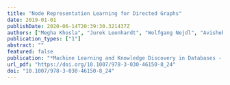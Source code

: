 ```yaml
---
title: "Node Representation Learning for Directed Graphs"
date: 2019-01-01
publishDate: 2020-06-14T20:39:30.321437Z
authors: ["Megha Khosla", "Jurek Leonhardt", "Wolfgang Nejdl", "Avishek Anand"]
publication_types: ["1"]
abstract: ""
featured: false
publication: "*Machine Learning and Knowledge Discovery in Databases - European Conference, ECML PKDD 2019, Würzburg, Germany, September 16-20, 2019, Proceedings, Part I*"
url_pdf: "https://doi.org/10.1007/978-3-030-46150-8_24"
doi: "10.1007/978-3-030-46150-8_24"
---
```



